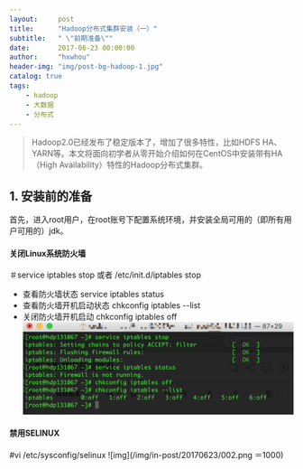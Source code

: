 ```yaml
---
layout:     post
title:      "Hadoop分布式集群安装（一）"
subtitle:   " \"前期准备\""
date:       2017-06-23 00:00:00
author:     "hxwhou"
header-img: "img/post-bg-hadoop-1.jpg"
catalog: true
tags:
    - hadoop
    - 大数据
    - 分布式
---
```


>Hadoop2.0已经发布了稳定版本了，增加了很多特性，比如HDFS HA、YARN等。本文将面向初学者从零开始介绍如何在CentOS中安装带有HA（High Availability）特性的Hadoop分布式集群。

## 1. 安装前的准备
首先，进入root用户，在root账号下配置系统环境，并安装全局可用的（即所有用户可用的）jdk。
#### 关闭Linux系统防火墙 
＃service iptables stop 或者  /etc/init.d/iptables stop 
* 查看防火墙状态 
service iptables status 
* 查看防火墙开机启动状态 
chkconfig iptables --list 
* 关闭防火墙开机启动 
chkconfig iptables off 
![img](/img/in-post/20170623/001.png)

#### 禁用SELINUX
#vi /etc/sysconfig/selinux
![img](/img/in-post/20170623/002.png ＝1000)

